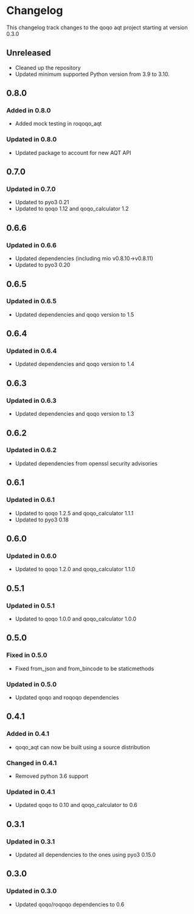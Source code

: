 # Changelog

This changelog track changes to the qoqo aqt project starting at version 0.3.0

## Unreleased

* Cleaned up the repository
* Updated minimum supported Python version from 3.9 to 3.10.

## 0.8.0

### Added in 0.8.0

* Added mock testing in roqoqo_aqt

### Updated in 0.8.0

* Updated package to account for new AQT API

## 0.7.0

### Updated in 0.7.0

* Updated to pyo3 0.21
* Updated to qoqo 1.12 and qoqo_calculator 1.2

## 0.6.6

### Updated in 0.6.6

* Updated dependencies (including mio v0.8.10->v0.8.11)
* Updated to pyo3 0.20

## 0.6.5

### Updated in 0.6.5

* Updated dependencies and qoqo version to 1.5

## 0.6.4

### Updated in 0.6.4

* Updated dependencies and qoqo version to 1.4

## 0.6.3

### Updated in 0.6.3

* Updated dependencies and qoqo version to 1.3

## 0.6.2

### Updated in 0.6.2

* Updated dependencies from openssl security advisories

## 0.6.1

### Updated in 0.6.1

* Updated to qoqo 1.2.5 and qoqo_calculator 1.1.1
* Updated to pyo3 0.18

## 0.6.0

### Updated in 0.6.0

* Updated to qoqo 1.2.0 and qoqo_calculator 1.1.0

## 0.5.1

### Updated in 0.5.1

* Updated to qoqo 1.0.0 and qoqo_calculator 1.0.0

## 0.5.0

### Fixed in 0.5.0

* Fixed from_json and from_bincode to be staticmethods

### Updated in 0.5.0

* Updated qoqo and roqoqo dependencies


## 0.4.1

### Added in 0.4.1

* qoqo_aqt can now be built using a source distribution

### Changed in 0.4.1

* Removed python 3.6 support

### Updated in 0.4.1

* Updated qoqo to 0.10 and qoqo_calculator to 0.6

## 0.3.1

### Updated in 0.3.1

* Updated all dependencies to the ones using pyo3 0.15.0

## 0.3.0

### Updated in 0.3.0

* Updated qoqo/roqoqo dependencies to 0.6
